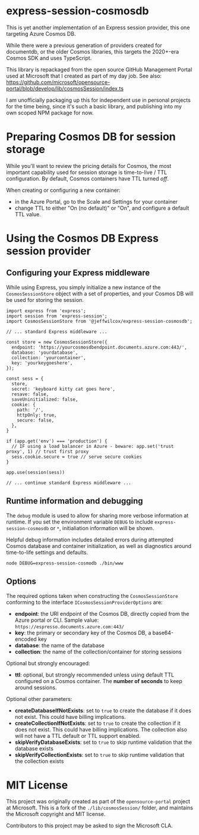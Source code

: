# express-session-cosmosdb

This is yet another implementation of an Express session provider, this one targeting 
Azure Cosmos DB.

While there were a previous generation of providers created for documentdb, or the older 
Cosmos libraries, this targets the 2020+-era Cosmos SDK and uses TypeScript.

This library is repackaged from the open source GitHub Management Portal used at Microsoft 
that I created as part of my day job. See also: https://github.com/microsoft/opensource-portal/blob/develop/lib/cosmosSession/index.ts

I am unofficially packaging up this for independent use in personal projects for the time
being, since it's such a basic library, and publishing into my own scoped NPM package for now.

# Preparing Cosmos DB for session storage

While you'll want to review the pricing details for Cosmos, the most important capability
used for session storage is time-to-live / TTL configuration. By default, Cosmos containers 
have TTL turned _off_.

When creating or configuring a new container:

- in the Azure Portal, go to the Scale and Settings for your container
- change TTL to either "On (no default)" or "On", and configure a default TTL value.

# Using the Cosmos DB Express session provider

## Configuring your Express middleware

While using Express, you simply initialize a new instance of the `CosmosSessionStore` object with
a set of properties, and your Cosmos DB will be used for storing the session.

```
import express from 'express';
import session from 'express-session';
import CosmosSessionStore from '@jeffwilcox/express-session-cosmosdb';

// ... standard Express middleware ...

const store = new CosmosSessionStore({
  endpoint: 'https://yourcosmosdbendpoint.documents.azure.com:443/',
  database: 'yourdatabase',
  collection: 'yourcontainer',
  key: 'yourkeygoeshere',
});

const sess = {
  store,
  secret: 'keyboard kitty cat goes here',
  resave: false,
  saveUninitialized: false,
  cookie: {
    path: '/',
    httpOnly: true,
    secure: false,
  },
}

if (app.get('env') === 'production') {
  // IF using a load balancer in Azure - beware: app.set('trust proxy', 1) // trust first proxy
  sess.cookie.secure = true // serve secure cookies
}

app.use(session(sess))

// ... continue standard Express middleware ...

```

## Runtime information and debugging

The `debug` module is used to allow for sharing more verbose information at runtime. If
you set the environment variable `DEBUG` to include `express-session-cosmosdb` or `*`,
initialiation information will be shown.

Helpful debug information includes detailed errors during attempted Cosmos database and container
initialization, as well as diagnostics around time-to-life settings and defaults.

```
node DEBUG=express-session-cosmodb ./bin/www
```

## Options

The required options taken when constructing the `CosmosSessionStore` conforming to the interface `ICosmosSessionProviderOptions` are:

- **endpoint**: the URI endpoint of the Cosmos DB, directly copied from the Azure portal or CLI. Sample value: `https://espresso.documents.azure.com:443/`
- **key**: the primary or secondary key of the Cosmos DB, a base64-encoded key
- **database**: the name of the database
- **collection**: the name of the collection/container for storing sessions

Optional but strongly encouraged:

- **ttl**: optional, but strongly recommended unless using default TTL configured on a Cosmos container. The __number of seconds__ to keep around sessions.

Optional other parameters:

- **createDatabaseIfNotExists**: set to `true` to create the database if it does not exist. This could have billing implications.
- **createCollectionIfNotExists**: set to `true` to create the collection if it does not exist. This could have billing implications. The collection also will not have a TTL default or TTL support enabled.
- **skipVerifyDatabaseExists**: set to `true` to skip runtime validation that the database exists
- **skipVerifyCollectionExists**: set to `true` to skip runtime validation that the collection exists

# MIT License

This project was originally created as part of the `opensource-portal` project at 
Microsoft. This is a fork of the `./lib/cosmosSession/` folder, and maintains the 
Microsoft copyright and MIT license.

Contributors to this project may be asked to sign the Microsoft CLA.
